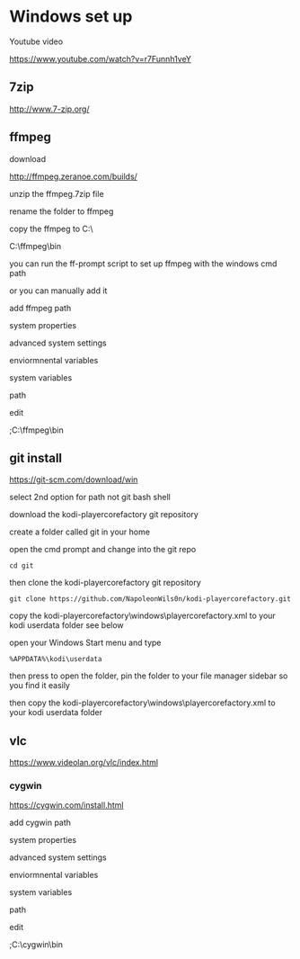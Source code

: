 # Windows set up

Youtube video

https://www.youtube.com/watch?v=r7Funnh1veY


## 7zip

http://www.7-zip.org/


## ffmpeg

download

http://ffmpeg.zeranoe.com/builds/

unzip the ffmpeg.7zip file

rename the folder to ffmpeg

copy the ffmpeg to C:\

C:\ffmpeg\bin


you can run the ff-prompt script to set up ffmpeg with the windows cmd path

or you can manually add it


add ffmpeg path

system properties

advanced system settings

enviormnental variables

system variables

path

edit

;C:\ffmpeg\bin



## git install

https://git-scm.com/download/win

select 2nd option for path not git bash shell


download the kodi-playercorefactory git repository

create a folder called git in your home 

open the cmd prompt and change into the git repo

	cd git


then clone the kodi-playercorefactory git repository

	git clone https://github.com/NapoleonWils0n/kodi-playercorefactory.git


copy the kodi-playercorefactory\windows\playercorefactory.xml to your kodi userdata folder
see below

open your Windows Start menu and type

	%APPDATA%\kodi\userdata

then press <Enter> to open the folder, 
pin the folder to your file manager sidebar so you find it easily

then copy the kodi-playercorefactory\windows\playercorefactory.xml to your kodi userdata folder


## vlc

https://www.videolan.org/vlc/index.html


### cygwin


https://cygwin.com/install.html

add cygwin path

system properties

advanced system settings

enviormnental variables

system variables

path

edit

;C:\cygwin\bin

